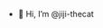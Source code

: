 - 👋 Hi, I’m @jiji-thecat

<!---
jiji-thecat/jiji-thecat is a ✨ special ✨ repository because its `README.md` (this file) appears on your GitHub profile.
You can click the Preview link to take a look at your changes.
--->
